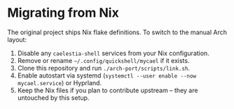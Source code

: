 # Migrating from Nix

The original project ships Nix flake definitions. To switch to the manual Arch layout:

1. Disable any `caelestia-shell` services from your Nix configuration.
2. Remove or rename `~/.config/quickshell/mycael` if it exists.
3. Clone this repository and run `./arch-port/scripts/link.sh`.
4. Enable autostart via systemd (`systemctl --user enable --now mycael.service`) or Hyprland.
5. Keep the Nix files if you plan to contribute upstream – they are untouched by this setup.
